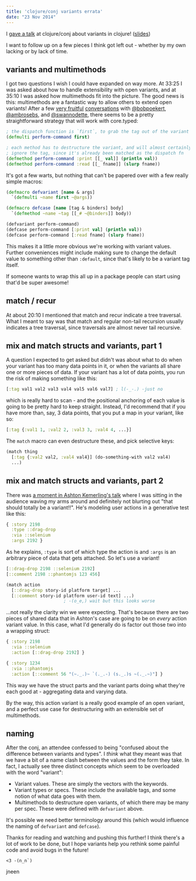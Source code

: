 ```yaml
---
title: 'clojure/conj variants errata'
date: "23 Nov 2014"
---
```


[video]: https://www.youtube.com/watch?v=ZQkIWWTygio "the talk on youtube"
[slides]: https://github.com/jneen/variants-slides "the slides"
[jneen-gist]: https://gist.github.com/jneen/f9f6ca49bdf8efc39ec2
[ambrose-gist]: https://gist.github.com/frenchy64/c7e1a318c67baf7576c5

[@ambrosebs]: https://twitter.com/ambrosebs
[@swannodette]: https://twitter.com/swannodette
[@bobpoekert]: https://twitter.com/bobpoekert

I [gave a talk][video] at clojure/conj about variants in clojure! ([slides][])

I want to follow up on a few pieces I think got left out - whether by my own lacking or by lack of time.

<!--fold-->

## variants and multimethods

I got two questions I wish I could have expanded on way more.  At 33:25 I was asked about how to handle extensibility with open variants, and at 35:10 I was asked how multimethods fit into the picture.  The good news is this: multimethods are a fantastic way to allow others to extend open variants!  After a few [very fruitful][jneen-gist] [conversations][ambrose-gist] with [@bobpoekert][], [@ambrosebs][], and [@swannodette][], there seems to be a pretty straightforward strategy that will work with core.typed:

``` clojure
; the dispatch function is `first`, to grab the tag out of the variant
(defmulti perform-command first)

; each method has to destructure the variant, and will almost certainly
; ignore the tag, since it's already been matched as the dispatch fn
(defmethod perform-command :print [[_ val]] (println val))
(defmethod perform-command :read [[_ fname]] (slurp fname))
```

It's got a few warts, but nothing that can't be papered over with a few really simple macros:

``` clojure
(defmacro defvariant [name & args]
  `(defmulti ~name first ~@args))

(defmacro defcase [name [tag & binders] body]
  `(defmethod ~name ~tag [[_# ~@binders]] body))

(defvariant perform-command)
(defcase perform-command [:print val] (println val))
(defcase perform-command [:read fname] (slurp fname))
```

This makes it a little more obvious we're working with variant values.  Further conveniences might include making sure to change the default value to something other than `:default`, since that's likely to be a variant tag itself.

If someone wants to wrap this all up in a package people can start using that'd be super awesome!

## match / recur

At about 20:10 I mentioned that match and recur indicate a tree traversal.  What I meant to say was that match and regular non-tail recursion usually indicates a tree traversal, since traversals are almost never tail recursive.

## mix and match structs and variants, part 1

A question I expected to get asked but didn't was about what to do when your variant has too many data points in it, or when the variants all share one or more pieces of data.  If your variant has a lot of data points, you run the risk of making something like this:

``` clj
[:tag val1 val2 val3 val4 val5 val6 val7] ; l(-_-.) -just no
```

which is really hard to scan - and the positional anchoring of each value is going to be pretty hard to keep straight.  Instead, I'd recommend that if you have more than, say, 3 data points, that you put a map in your variant, like so:

``` clj
[:tag {:val1 1, :val2 2, :val3 3, :val4 4, ...}]
```

The `match` macro can even destructure these, and pick selective keys:

``` clj
(match thing
  [:tag {:val2 val2, :val4 val4}] (do-something-with val2 val4)
  ...)
```

## mix and match structs and variants, part 2

[ashton-talk-moment]: https://www.youtube.com/watch?v=HXGpBrmR70U#t=1169

There was [a moment in Ashton Kemerling's talk][ashton-talk-moment] where I was sitting in the audience waving my arms around and definitely not blurting out "that should totally be a variant!!".  He's modeling user actions in a generative test like this:

``` clj
{ :story 2198
  :type ::drag-drop
  :via ::selenium
  :args 2192 }
```

As he explains, `:type` is sort of which type the action is and `:args` is an arbitrary piece of data that gets attached. So let's use a variant!

``` clj
[::drag-drop 2198 ::selenium 2192]
[::comment 2198 ::phantomjs 123 456]

(match action
  [::drag-drop story-id platform target] ...
  [::comment story-id platform user-id text] ...)
                      ; -(o_e,) wait but this looks worse
```

...not really the clarity win we were expecting.  That's because there are two pieces of shared data that in Ashton's case are going to be on *every* action variant value.  In this case, what I'd generally do is factor out those two into a wrapping struct:

``` clj
{ :story 2198
  :via ::selenium
  :action [::drag-drop 2192] }

{ :story 1234
  :via ::phantomjs
  :action [::comment 56 "(~._.)~ `(._.-) (s._.)s ~(._.~)"] }
```

This way we have the struct parts and the variant parts doing what they're each good at - aggregating data and varying data.

By the way, this action variant is a really good example of an open variant, and a perfect use case for destructuring with an extensible set of multimethods.

## naming

After the conj, an attendee confessed to being "confused about the difference between variants and types".  I *think* what they meant was that we have a bit of a name clash between the values and the form they take.  In fact, I actually see three distinct concepts which seem to be overloaded with the word "variant":

* Variant values.  These are simply the vectors with the keywords.
* Variant types or specs.  These include the available tags, and some notion of what data goes with them.
* Multimethods to destructure open variants, of which there may be many per spec.  These were defined with `defvariant` above.

It's possible we need better terminology around this (which would influence the naming of `defvariant` and `defcase`).

Thanks for reading and watching and pushing this further!  I think there's a lot of work to be done, but I hope variants help you rethink some painful code and avoid bugs in the future!

``<3 -(n_n`)`` 

jneen
